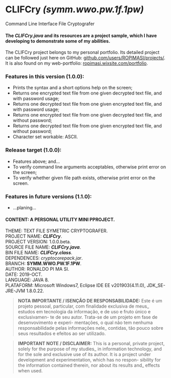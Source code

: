 ﻿# CLIFCry _(symm.wwo.pw.1f.1pw)_
Command Line Interface File Cryptografer  
  
#### The _CLIFCry.java_ and its resources are a project sample, which I have developing to demonstrate some of my abilities.  
  
The CLIFCry project belongs to my personal portfolio. Its detailed project can be followed just here on GitHub: [github.com/users/ROPIMASI/projects/](https://github.com/users/ROPIMASI/projects/). It is also found on my web-portfolio: [ropimasi.wixsite.com/portfolio](https://ropimasi.wixsite.com/portfolio).  
   
   
### Features in this version (1.0.0):
   + Prints the syntax and a short options help on the screen;
   + Returns one encrypted text file from one given decrypted text file, and with password usage;
   + Returns one decrypted text file from one given encrypted text file, and with password usage;
   + Returns one encrypted text file from one given decrypted text file, and without password;
   + Returns one decrypted text file from one given encrypted text file, and without password;
   + Character set workable: ASCII.  
   
   
### Release target (1.0.0):
   + Features above; and...
   + To verify command line arguments acceptables, otherwise print error on the screen;
   + To verify whether given file path exists, otherwise print error on the screen.
   
   
### Features in future versions (1.1.0):
   + ...planing...  
   
   
#### CONTENT: A PERSONAL UTILITY MINI PPROJECT.
THEME: TEXT FILE SYMETRIC CRYPTOGRAFER.  
PROJECT NAME: _**CLIFCry**_.  
PROJECT VERSION: 1.0.0.beta.  
SOURCE FILE NAME: _**CLIFCry.java**_.  
BIN FILE NAME: _**CLIFCry.class**_.  
DEPENDENCES: _cryptocorepack.jar_.  
BRANCH:  **SYMM.WWO.PW.1F.1PW**.  
AUTHOR: RONALDO PI MA SI.  
DATE: 2019-OCT.  
LANGUAGE: JAVA 8.  
PLATAFORM: Microsoft Windows7, Eclipse IDE EE v201903(4.11.0), JDK_SE-JRE-JVM 1.8.0.22.  
  
>**NOTA IMPORTANTE / ISENÇÃO DE RESPONSABILIDADE:**
>Este é um projeto pessoal, particular, com finalidade exclusiva de meus_
estudos em tecnologia da informação, e de uso e fruto único e exclusivamen-
te de seu autor. Trata-se de um projeto em fase de desenvovimento e experi-
mentações, o qual não tem nenhuma responsabilidade pelas informações nele_
contidas, tão pouco sobre seus resultados e efeitos ao ser utilizado.  
  
>**IMPORTANT NOTE / DISCLAIMER:**
>This is a personal, private project, solely for the purpose of my studies_
in information technology, and for the sole and exclusive use of its author.
It is a project under development and experimentation, which has no respon-
sibility for the information contained therein, nor about its results and_
effects when used.  
